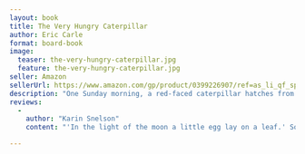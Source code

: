 ```yaml
---
layout: book
title: The Very Hungry Caterpillar
author: Eric Carle
format: board-book
image:
  teaser: the-very-hungry-caterpillar.jpg
  feature: the-very-hungry-caterpillar.jpg
seller: Amazon
sellerUrl: https://www.amazon.com/gp/product/0399226907/ref=as_li_qf_sp_asin_il_tl?ie=UTF8&tag=whimsicalread-20&camp=1789&creative=9325&linkCode=as2&creativeASIN=0399226907&linkId=40e3494f4eb6446f651a016a32122209
description: "One Sunday morning, a red-faced caterpillar hatches from an egg, and begins to look for some food. He eats through increasing quantities of fruit on the following five days, one apple on Monday, two pears on Tuesday, three plums on Wednesday, four strawberries on Thursday, and five oranges on Friday, and then, on Saturday, he has an enormous feast. By the end of Saturday, the inevitable happens and he is ill. After recovering from a stomach-ache, he returns to a more sensible diet by eating through a large green leaf before spinning a cocoon in which he remains for the following 2 weeks. Later, the 'big fat caterpillar' emerges as a beautiful butterfly with large, gorgeous, multi-coloured wings."
reviews:
  -
    author: "Karin Snelson"
    content: "'In the light of the moon a little egg lay on a leaf.' So begins Eric Carle's modern classic, The Very Hungry Caterpillar. More than 12 million copies of this book have been sold in its original, full-sized edition, and the beloved tale of science and gluttony has been translated into 20 languages. This five-by-four-inch miniature edition is truly tiny, with tiny type, but it is a nice size for small hands to hold and flip through the pictures. Despite its diminished state, the book is complete in every detail, following the ravenous caterpillar's path as he eats his way through one apple (and the pages of the book itself) on Monday, two pears on Tuesday, three plums on Wednesday, and so on, through cherry pie and sausage--until he is really fat and has a stomachache. And no doubt you know what happens next! Kids love butterfly metamorphosis stories, and this popular favorite teaches counting and the days of the week, too. A fun gift package for caterpillar fans. (Baby to preschool)"

---
```

